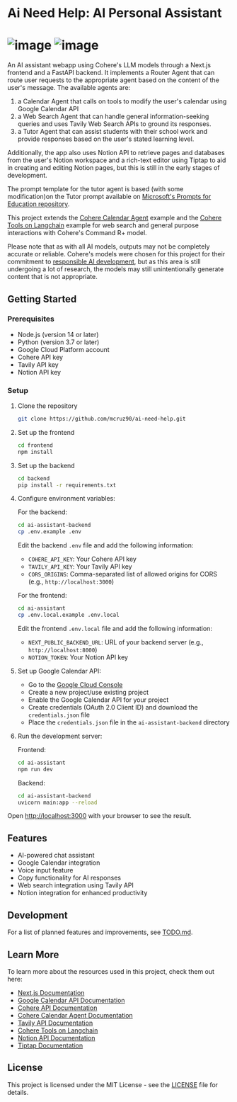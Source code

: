 # Ai Need Help: AI Personal Assistant

![image](https://github.com/user-attachments/assets/18263d85-5570-4641-ba1d-c6d8f5172ab9)
![image](https://github.com/user-attachments/assets/67df169e-9a7b-4001-8cc2-5cbd6f54da8c)
=======

An AI assistant webapp using Cohere's LLM models through a Next.js frontend and a FastAPI backend. It implements a Router Agent that can route user requests to the appropriate agent based on the content of the user's message. The available agents are:

1. a Calendar Agent that calls on tools to modify the user's calendar using Google Calendar API
2. a Web Search Agent that can handle general information-seeking queries and uses Tavily Web Search APIs to ground its responses.
3. a Tutor Agent that can assist students with their school work and provide responses based on the user's stated learning level.

Additionally, the app also uses Notion API to retrieve pages and databases from the user's Notion workspace and a rich-text editor using Tiptap to aid in creating and editing Notion pages, but this is still in the early stages of development.

The prompt template for the tutor agent is based (with some modification)on the Tutor prompt available on [Microsoft's Prompts for Education repository](https://github.com/microsoft/prompts-for-edu/blob/main/Students/Prompts/Tutor.MD).

This project extends the [Cohere Calendar Agent](https://docs.cohere.com/page/calendar-agent) example and the [Cohere Tools on Langchain](https://docs.cohere.com/docs/tools-on-langchain) example for web search and general purpose interactions with Cohere's Command R+ model.

Please note that as with all AI models, outputs may not be completely accurate or reliable. Cohere's models were chosen for this project for their commitment to [responsible AI development](https://cohere.com/responsibility), but as this area is still undergoing a lot of research, the models may still unintentionally generate content that is not appropriate. 

## Getting Started

### Prerequisites

- Node.js (version 14 or later)
- Python (version 3.7 or later)
- Google Cloud Platform account
- Cohere API key
- Tavily API key
- Notion API key

### Setup

1. Clone the repository

    ```bash
    git clone https://github.com/mcruz90/ai-need-help.git
    ```

2. Set up the frontend

    ```bash
    cd frontend
    npm install
    ```

3. Set up the backend

    ```bash
    cd backend
    pip install -r requirements.txt
    ```

4. Configure environment variables:

    For the backend:

    ```bash
    cd ai-assistant-backend
    cp .env.example .env
    ```

    Edit the backend `.env` file and add the following information:
    - `COHERE_API_KEY`: Your Cohere API key
    - `TAVILY_API_KEY`: Your Tavily API key
    - `CORS_ORIGINS`: Comma-separated list of allowed origins for CORS (e.g., `http://localhost:3000`)

    For the frontend:

    ```bash
    cd ai-assistant
    cp .env.local.example .env.local
    ```

    Edit the frontend `.env.local` file and add the following information:
    - `NEXT_PUBLIC_BACKEND_URL`: URL of your backend server (e.g., `http://localhost:8000`)
    - `NOTION_TOKEN`: Your Notion API key

5. Set up Google Calendar API:

    - Go to the [Google Cloud Console](https://console.cloud.google.com/)
    - Create a new project/use existing project
    - Enable the Google Calendar API for your project
    - Create credentials (OAuth 2.0 Client ID) and download the `credentials.json` file
    - Place the `credentials.json` file in the `ai-assistant-backend` directory

6. Run the development server:  

    Frontend:

    ```bash
    cd ai-assistant
    npm run dev
    ```

    Backend:

    ```bash
    cd ai-assistant-backend
    uvicorn main:app --reload
    ```

Open [http://localhost:3000](http://localhost:3000) with your browser to see the result.

## Features

- AI-powered chat assistant
- Google Calendar integration
- Voice input feature
- Copy functionality for AI responses
- Web search integration using Tavily API
- Notion integration for enhanced productivity

## Development

For a list of planned features and improvements, see [TODO.md](./TODO.md).

## Learn More

To learn more about the resources used in this project, check them out here:

- [Next.js Documentation](https://nextjs.org/docs)
- [Google Calendar API Documentation](https://developers.google.com/calendar)
- [Cohere API Documentation](https://docs.cohere.com/)
- [Cohere Calendar Agent Documentation](https://docs.cohere.com/page/calendar-agent)
- [Tavily API Documentation](https://docs.tavily.com/)
- [Cohere Tools on Langchain](https://docs.cohere.com/docs/tools-on-langchain)
- [Notion API Documentation](https://developers.notion.com/)
- [Tiptap Documentation](https://tiptap.dev/)

## License

This project is licensed under the MIT License - see the [LICENSE](LICENSE) file for details.
